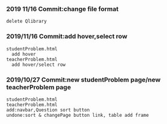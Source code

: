### 2019 11/16 Commit:change file format
    delete Qlibrary

### 2019/11/16 Commit:add hover,select row 
    studentProblem.html 
      add hover
    teacherProblem.html
      add hover/select row
      
### 2019/10/27 Commit:new studentProblem page/new teacherProblem page
    studentProblem.html
    teacherProblem.html
	add:navbar,Question sort button
	undone:sort & changePage button link, table add frame
